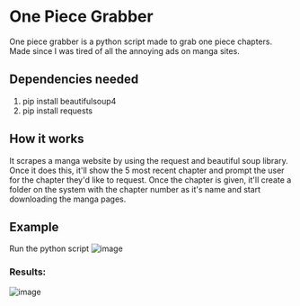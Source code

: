 # One Piece Grabber
One piece grabber is a python script made to grab one piece chapters. Made since I was tired of all the annoying ads on manga sites.

## Dependencies needed
1. pip install beautifulsoup4
2. pip install requests

## How it works
It scrapes a manga website by using the request and beautiful soup library. Once it does this, it'll show the 5 most recent chapter and prompt the user for the chapter they'd like to request. Once the chapter is given, it'll create a folder on the system with the chapter number as it's name and start downloading the manga pages. 

## Example

Run the python script
![image](https://user-images.githubusercontent.com/25711110/231508078-7a141904-e59b-4058-b2d1-f69ee3649c81.png)

### Results:
![image](https://user-images.githubusercontent.com/25711110/231508430-8aeb989e-da2f-4f6d-bbeb-76e7a1a5a81f.png)






